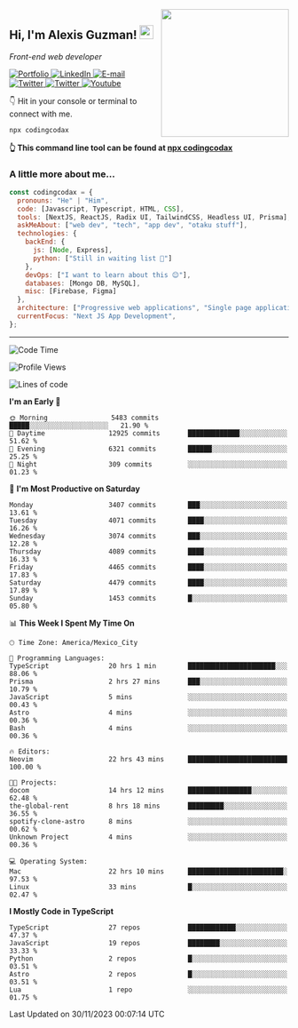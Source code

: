 <img align='right' src="https://media.giphy.com/media/M9gbBd9nbDrOTu1Mqx/giphy.gif" width="230">
<h2>Hi, I'm Alexis Guzman! <img src="https://media.giphy.com/media/hvRJCLFzcasrR4ia7z/giphy.gif" width="25px"></h2>
<p><em>Front-end web developer</em></p>

<p>
  <a href='https://www.codingcodax.dev' target='_blank'>
    <img alt='Portfolio' src='https://img.shields.io/badge/Portfolio-black?logo=vercel&style=flat-square'>
  </a>
  <a href='https://linkedin.com/in/codingcodax' target='_blank'>
    <img alt='LinkedIn' src='https://img.shields.io/badge/LinkedIn-black?logo=LinkedIn&style=flat-square'>
  </a>
  <a href='mailto:codingcodax@gmail.com' target='_blank'>
    <img alt='E-mail' src='https://img.shields.io/badge/Email-black?logo=Gmail&style=flat-square'>
  </a>
  <a href='https://twitter.com/codingcodax' target='_blank'>
    <img alt='Twitter' src='https://img.shields.io/badge/Twitter-black?logo=Twitter&style=flat-square'>
  </a>
  <a href='https://www.instagram.com/codingcodax' target='_blank'>
    <img alt='Twitter' src='https://img.shields.io/badge/Instagram-black?logo=Instagram&style=flat-square'>
  </a>
  <a href='https://www.youtube.com/@codingcodax' target='_blank'>
    <img alt='Youtube' src='https://img.shields.io/badge/YouTube-black?logo=Youtube&style=flat-square'>
  </a>
</p>

👇 Hit in your console or terminal to connect with me.

```bash
npx codingcodax
```
**👆 This command line tool can be found at [npx codingcodax](https://github.com/codingcodax/npx-codingcodax)**

<h3>A little more about me...</h3>

```javascript
const codingcodax = {
  pronouns: "He" | "Him",
  code: [Javascript, Typescript, HTML, CSS],
  tools: [NextJS, ReactJS, Radix UI, TailwindCSS, Headless UI, Prisma],
  askMeAbout: ["web dev", "tech", "app dev", "otaku stuff"],
  technologies: {
    backEnd: {
      js: [Node, Express],
      python: ["Still in waiting list 🥲"]
    },
    devOps: ["I want to learn about this 😊"],
    databases: [Mongo DB, MySQL],
    misc: [Firebase, Figma]
  },
  architecture: ["Progressive web applications", "Single page applications"],
  currentFocus: "Next JS App Development",
};
```

---

<!--START_SECTION:waka-->
![Code Time](http://img.shields.io/badge/Code%20Time-1%2C987%20hrs%2038%20mins-blue)

![Profile Views](http://img.shields.io/badge/Profile%20Views-20-blue)

![Lines of code](https://img.shields.io/badge/From%20Hello%20World%20I%27ve%20Written-9.3%20million%20lines%20of%20code-blue)

**I'm an Early 🐤** 

```text
🌞 Morning                5483 commits        █████░░░░░░░░░░░░░░░░░░░░   21.90 % 
🌆 Daytime                12925 commits       █████████████░░░░░░░░░░░░   51.62 % 
🌃 Evening                6321 commits        ██████░░░░░░░░░░░░░░░░░░░   25.25 % 
🌙 Night                  309 commits         ░░░░░░░░░░░░░░░░░░░░░░░░░   01.23 % 
```
📅 **I'm Most Productive on Saturday** 

```text
Monday                   3407 commits        ███░░░░░░░░░░░░░░░░░░░░░░   13.61 % 
Tuesday                  4071 commits        ████░░░░░░░░░░░░░░░░░░░░░   16.26 % 
Wednesday                3074 commits        ███░░░░░░░░░░░░░░░░░░░░░░   12.28 % 
Thursday                 4089 commits        ████░░░░░░░░░░░░░░░░░░░░░   16.33 % 
Friday                   4465 commits        ████░░░░░░░░░░░░░░░░░░░░░   17.83 % 
Saturday                 4479 commits        ████░░░░░░░░░░░░░░░░░░░░░   17.89 % 
Sunday                   1453 commits        █░░░░░░░░░░░░░░░░░░░░░░░░   05.80 % 
```


📊 **This Week I Spent My Time On** 

```text
🕑︎ Time Zone: America/Mexico_City

💬 Programming Languages: 
TypeScript               20 hrs 1 min        ██████████████████████░░░   88.06 % 
Prisma                   2 hrs 27 mins       ███░░░░░░░░░░░░░░░░░░░░░░   10.79 % 
JavaScript               5 mins              ░░░░░░░░░░░░░░░░░░░░░░░░░   00.43 % 
Astro                    4 mins              ░░░░░░░░░░░░░░░░░░░░░░░░░   00.36 % 
Bash                     4 mins              ░░░░░░░░░░░░░░░░░░░░░░░░░   00.36 % 

🔥 Editors: 
Neovim                   22 hrs 43 mins      █████████████████████████   100.00 % 

🐱‍💻 Projects: 
docom                    14 hrs 12 mins      ████████████████░░░░░░░░░   62.48 % 
the-global-rent          8 hrs 18 mins       █████████░░░░░░░░░░░░░░░░   36.55 % 
spotify-clone-astro      8 mins              ░░░░░░░░░░░░░░░░░░░░░░░░░   00.62 % 
Unknown Project          4 mins              ░░░░░░░░░░░░░░░░░░░░░░░░░   00.36 % 

💻 Operating System: 
Mac                      22 hrs 10 mins      ████████████████████████░   97.53 % 
Linux                    33 mins             █░░░░░░░░░░░░░░░░░░░░░░░░   02.47 % 
```

**I Mostly Code in TypeScript** 

```text
TypeScript               27 repos            ████████████░░░░░░░░░░░░░   47.37 % 
JavaScript               19 repos            ████████░░░░░░░░░░░░░░░░░   33.33 % 
Python                   2 repos             █░░░░░░░░░░░░░░░░░░░░░░░░   03.51 % 
Astro                    2 repos             █░░░░░░░░░░░░░░░░░░░░░░░░   03.51 % 
Lua                      1 repo              ░░░░░░░░░░░░░░░░░░░░░░░░░   01.75 % 
```




 Last Updated on 30/11/2023 00:07:14 UTC
<!--END_SECTION:waka-->
